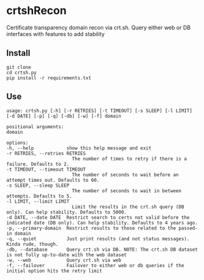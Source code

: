 # crtshRecon

Certificate transparency domain recon via crt.sh. Query either web or DB interfaces with features to add stability

## Install

    git clone 
    cd crtsh.py
    pip install -r requirements.txt

## Use

    usage: crtsh.py [-h] [-r RETRIES] [-t TIMEOUT] [-s SLEEP] [-l LIMIT] [-d DATE] [-p] [-q] [-db] [-w] [-f] domain

    positional arguments:
    domain

    options:
    -h, --help            show this help message and exit
    -r RETRIES, --retries RETRIES
                            The number of times to retry if there is a failure. Defaults to 2.
    -t TIMEOUT, --timeout TIMEOUT
                            The number of seconds to wait before an attempt times out. Defaults to 60.
    -s SLEEP, --sleep SLEEP
                            The number of seconds to wait in between attempts. Defaults to 5.
    -l LIMIT, --limit LIMIT
                            Limit the results in the crt.sh query (DB only). Can help stability. Defaults to 5000.
    -d DATE, --date DATE  Restrict search to certs not valid before the indicated date (DB only). Can help stability. Defaults to 4 years ago.
    -p, --primary-domain  Restrict results to those related to the passed-in domain
    -q, --quiet           Just print results (and not status messages). Kinda rude, though.
    -db, --database       Query crt.sh via DB. NOTE: The crt.sh DB dataset is not fully up-to-date with the web dataset
    -w, --web             Query crt.sh via web
    -f, --failover        Failover to either web or db queries if the initial option hits the retry limit

